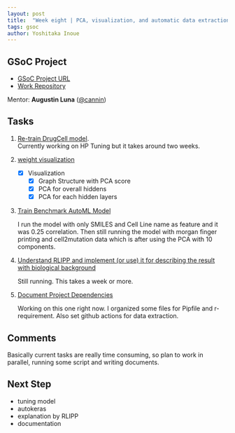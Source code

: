 ```yaml
---
layout: post
title:  "Week eight | PCA, visualization, and automatic data extraction"
tags: gsoc
author: Yoshitaka Inoue
---
```


## GSoC Project

- [GSoC Project URL](https://summerofcode.withgoogle.com/programs/2022/projects/ylOolPrk)
- [Work Repository](https://github.com/cannin/graph_neural_network_drug_response)

Mentor:
**Augustin Luna** ([@cannin](https://github.com/cannin))

## Tasks

1. [Re-train DrugCell model](https://github.com/cannin/graph_neural_network_drug_response/issues/13).  
    Currently working on HP Tuning but it takes around two weeks.


2. [weight visualization](https://github.com/cannin/graph_neural_network_drug_response/issues/17)


    - [x] Visualization
      - [x] Graph Structure with PCA score
      - [x] PCA for overall hiddens
      - [x] PCA for each hidden layers    
    
3. [Train Benchmark AutoML Model](https://github.com/cannin/graph_neural_network_drug_response/issues/7)

    I run the model with only SMILES and Cell Line name as feature and it was 0.25 correlation. Then still running the model with morgan finger printing and cell2mutation data which is after using the PCA with 10 components.


4. [Understand RLIPP and implement (or use) it for describing the result with biological background ](https://github.com/cannin/graph_neural_network_drug_response/issues/19)

    Still running. This takes a week or more.

5. [Document Project Dependencies](https://github.com/cannin/graph_neural_network_drug_response/issues/8)

    Working on this one right now. I organized some files for Pipfile and r-requirement. Also set github actions for data extraction.

## Comments

  Basically current tasks are really time consuming, so plan to work in parallel, running some script and writing documents.

## Next Step

- tuning model
- autokeras
- explanation by RLIPP
- documentation

